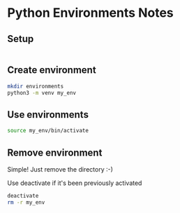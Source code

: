# Python Environments Notes

## Setup

``` bash


```

## Create environment


``` bash
mkdir environments
python3 -m venv my_env
```


## Use environments

``` bash
source my_env/bin/activate
```

## Remove environment

Simple! Just remove the directory :-)

Use deactivate if it's been previously activated

``` bash
deactivate
rm -r my_env
```

